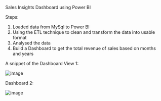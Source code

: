 Sales Insights Dashboard using Power BI

Steps:
1) Loaded data from MySql to Power BI
2) Using the ETL technique to clean and transform the data into usable format
3) Analysed the data
4) Build a Dashboard to get the total revenue of sales based on months and years



A snippet of the Dashboard View 1: 

![image](https://github.com/user-attachments/assets/3daad2b1-c916-4104-83aa-7817e28459ce)

Dashboard 2: 

![image](https://github.com/user-attachments/assets/fb66d39f-5b82-4d27-bdae-250c4e7201a5)


